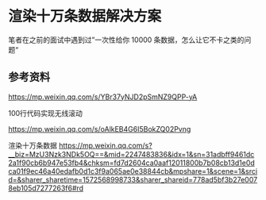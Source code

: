# 渲染十万条数据解决方案



笔者在之前的面试中遇到过”一次性给你 10000 条数据，怎么让它不卡之类的问题“

















## 参考资料

https://mp.weixin.qq.com/s/YBr37yNJD2pSmNZ9QPP-yA



100行代码实现无线滚动

https://mp.weixin.qq.com/s/oAlkEB4G6I5BokZQ02Pvng





渲染十万条数据
https://mp.weixin.qq.com/s?__biz=MzU3Nzk3NDk5OQ==&mid=2247483836&idx=1&sn=31adbff9461dc2a1f90cb6b947e53fb4&chksm=fd7d2604ca0aaf12011800b7b08cb13d1e0dca01f9ec46a40edafb0d1c3f9a065ae0e38844cb&mpshare=1&scene=1&srcid=&sharer_sharetime=1572568998733&sharer_shareid=778ad5bf3b27e0078eb105d7277263f6#rd